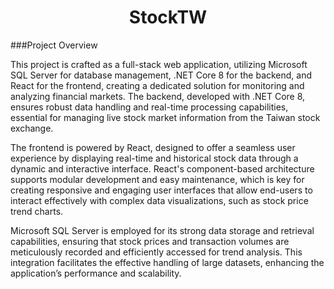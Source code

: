 <div align="center">
  <h1>StockTW</h1>
</div>

###Project Overview

This project is crafted as a full-stack web application, utilizing Microsoft SQL Server for database management, .NET Core 8 for the backend, and React for the frontend, creating a dedicated solution for monitoring and analyzing financial markets. The backend, developed with .NET Core 8, ensures robust data handling and real-time processing capabilities, essential for managing live stock market information from the Taiwan stock exchange.

The frontend is powered by React, designed to offer a seamless user experience by displaying real-time and historical stock data through a dynamic and interactive interface. React's component-based architecture supports modular development and easy maintenance, which is key for creating responsive and engaging user interfaces that allow end-users to interact effectively with complex data visualizations, such as stock price trend charts.

Microsoft SQL Server is employed for its strong data storage and retrieval capabilities, ensuring that stock prices and transaction volumes are meticulously recorded and efficiently accessed for trend analysis. This integration facilitates the effective handling of large datasets, enhancing the application’s performance and scalability.
